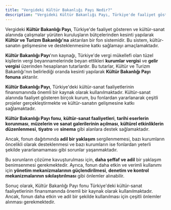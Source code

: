 ```yaml
---
title: "Vergideki Kültür Bakanlığı Payı Nedir?"
description: "Vergideki Kültür Bakanlığı Payı, Türkiye'de faaliyet gösteren ve kültür-sanat alanında çalışmalar yürüten kuruluşların bütçelerinden kesinti yapılarak Kültür ve Turizm Bakanlığı'na aktarılan bir fon sistemidir"
---
```


Vergideki **Kültür Bakanlığı Payı**, Türkiye'de faaliyet gösteren ve kültür-sanat alanında çalışmalar yürüten kuruluşların bütçelerinden kesinti yapılarak **Kültür ve Turizm Bakanlığı'na** aktarılan bir fon sistemidir. Bu sistem, kültür-sanatın gelişmesine ve desteklenmesine katkı sağlamayı amaçlamaktadır.

**Kültür Bakanlığı Payı**'nın kaynağı, Türkiye'de vergi mükellefi olan tüzel kişilerin vergi beyannamelerinde beyan ettikleri **kurumlar vergisi** ve **gelir vergisi** üzerinden hesaplanan tutarlardır. Bu tutarlar, Kültür ve Turizm Bakanlığı'nın belirlediği oranda kesinti yapılarak **Kültür Bakanlığı Payı fonuna** aktarılır.

**Kültür Bakanlığı Payı**, Türkiye'deki kültür-sanat faaliyetlerinin finansmanında önemli bir kaynak olarak kullanılmaktadır. Kültür-sanat alanında faaliyet gösteren birçok kurum, bu fonlardan yararlanarak çeşitli projeler gerçekleştirmekte ve kültür-sanatın gelişmesine katkı sağlamaktadır.

**Kültür Bakanlığı Payı fonu**, **kültür-sanat faaliyetleri**, **tarihi eserlerin korunması**, **müzelerin ve sanat galerilerinin açılması**, **kültürel etkinliklerin düzenlenmesi**, **tiyatro** ve **sinema** gibi alanlara destek sağlamaktadır.

Ancak, fonun dağıtımında **adil bir yaklaşım** sergilenmemesi, bazı kurumların öncelikli olarak desteklenmesi ve bazı kurumların ise fonlardan yeterli şekilde yararlanamaması gibi sorunlar yaşanmaktadır.

Bu sorunların çözüme kavuşturulması için, **daha şeffaf ve adil** bir yaklaşım benimsenmesi gerekmektedir. Ayrıca, fonun daha etkin ve verimli kullanımı için **yönetim mekanizmalarının güçlendirilmesi**, **denetim ve kontrol mekanizmalarının sıkılaştırılması** gibi önlemler alınabilir.

Sonuç olarak, Kültür Bakanlığı Payı fonu Türkiye'deki kültür-sanat faaliyetlerinin finansmanında önemli bir kaynak olarak kullanılmaktadır. Ancak, fonun daha etkin ve adil bir şekilde kullanılması için çeşitli önlemler alınması gerekmektedir.
